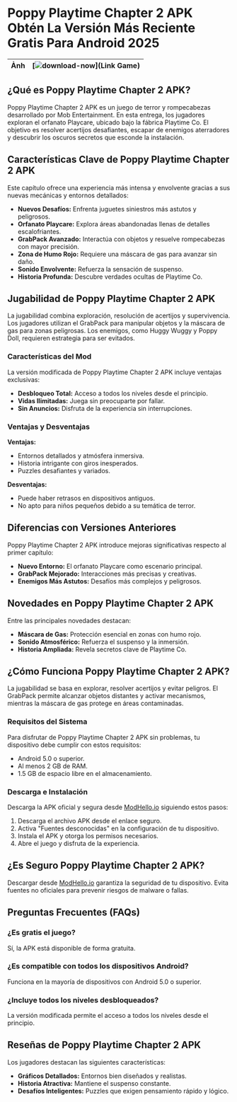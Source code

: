 # Poppy Playtime Chapter 2 APK Obtén La Versión Más Reciente Gratis Para Android 2025

| Ảnh | [![download-now](https://github.com/user-attachments/assets/22657e67-9d2d-46af-a41a-5d365d2ddc1f)](Link Game)  |
|:-------------------------------------------------:|-----------------------|

## ¿Qué es Poppy Playtime Chapter 2 APK?
Poppy Playtime Chapter 2 APK es un juego de terror y rompecabezas desarrollado por Mob Entertainment. En esta entrega, los jugadores exploran el orfanato Playcare, ubicado bajo la fábrica Playtime Co. El objetivo es resolver acertijos desafiantes, escapar de enemigos aterradores y descubrir los oscuros secretos que esconde la instalación.

## Características Clave de Poppy Playtime Chapter 2 APK
Este capítulo ofrece una experiencia más intensa y envolvente gracias a sus nuevas mecánicas y entornos detallados:

- **Nuevos Desafíos:** Enfrenta juguetes siniestros más astutos y peligrosos.
- **Orfanato Playcare:** Explora áreas abandonadas llenas de detalles escalofriantes.
- **GrabPack Avanzado:** Interactúa con objetos y resuelve rompecabezas con mayor precisión.
- **Zona de Humo Rojo:** Requiere una máscara de gas para avanzar sin daño.
- **Sonido Envolvente:** Refuerza la sensación de suspenso.
- **Historia Profunda:** Descubre verdades ocultas de Playtime Co.

## Jugabilidad de Poppy Playtime Chapter 2 APK
La jugabilidad combina exploración, resolución de acertijos y supervivencia. Los jugadores utilizan el GrabPack para manipular objetos y la máscara de gas para zonas peligrosas. Los enemigos, como Huggy Wuggy y Poppy Doll, requieren estrategia para ser evitados.

### Características del Mod
La versión modificada de Poppy Playtime Chapter 2 APK incluye ventajas exclusivas:

- **Desbloqueo Total:** Acceso a todos los niveles desde el principio.
- **Vidas Ilimitadas:** Juega sin preocuparte por fallar.
- **Sin Anuncios:** Disfruta de la experiencia sin interrupciones.

### Ventajas y Desventajas
**Ventajas:**
- Entornos detallados y atmósfera inmersiva.
- Historia intrigante con giros inesperados.
- Puzzles desafiantes y variados.

**Desventajas:**
- Puede haber retrasos en dispositivos antiguos.
- No apto para niños pequeños debido a su temática de terror.

## Diferencias con Versiones Anteriores
Poppy Playtime Chapter 2 APK introduce mejoras significativas respecto al primer capítulo:

- **Nuevo Entorno:** El orfanato Playcare como escenario principal.
- **GrabPack Mejorado:** Interacciones más precisas y creativas.
- **Enemigos Más Astutos:** Desafíos más complejos y peligrosos.

## Novedades en Poppy Playtime Chapter 2 APK
Entre las principales novedades destacan:

- **Máscara de Gas:** Protección esencial en zonas con humo rojo.
- **Sonido Atmosférico:** Refuerza el suspenso y la inmersión.
- **Historia Ampliada:** Revela secretos clave de Playtime Co.

## ¿Cómo Funciona Poppy Playtime Chapter 2 APK?
La jugabilidad se basa en explorar, resolver acertijos y evitar peligros. El GrabPack permite alcanzar objetos distantes y activar mecanismos, mientras la máscara de gas protege en áreas contaminadas.

### Requisitos del Sistema
Para disfrutar de Poppy Playtime Chapter 2 APK sin problemas, tu dispositivo debe cumplir con estos requisitos:

- Android 5.0 o superior.
- Al menos 2 GB de RAM.
- 1.5 GB de espacio libre en el almacenamiento.

### Descarga e Instalación
Descarga la APK oficial y segura desde [ModHello.io](https://modhello.io) siguiendo estos pasos:

1. Descarga el archivo APK desde el enlace seguro.
2. Activa "Fuentes desconocidas" en la configuración de tu dispositivo.
3. Instala el APK y otorga los permisos necesarios.
4. Abre el juego y disfruta de la experiencia.

## ¿Es Seguro Poppy Playtime Chapter 2 APK?
Descargar desde [ModHello.io](https://modhello.io) garantiza la seguridad de tu dispositivo. Evita fuentes no oficiales para prevenir riesgos de malware o fallas.

## Preguntas Frecuentes (FAQs)

### ¿Es gratis el juego?
Sí, la APK está disponible de forma gratuita.

### ¿Es compatible con todos los dispositivos Android?
Funciona en la mayoría de dispositivos con Android 5.0 o superior.

### ¿Incluye todos los niveles desbloqueados?
La versión modificada permite el acceso a todos los niveles desde el principio.

## Reseñas de Poppy Playtime Chapter 2 APK
Los jugadores destacan las siguientes características:

- **Gráficos Detallados:** Entornos bien diseñados y realistas.
- **Historia Atractiva:** Mantiene el suspenso constante.
- **Desafíos Inteligentes:** Puzzles que exigen pensamiento rápido y lógico.

